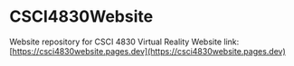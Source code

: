 # CSCI4830Website
Website repository for CSCI 4830 Virtual Reality 
Website link: [https://csci4830website.pages.dev](https://csci4830website.pages.dev)
